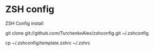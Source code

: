 ZSH config
=========

ZSH Config install

git clone git://github.com/TurchenkoAlex/zshconfig.git ~/.zshconfig

cp ~/.zshconfig/template.zshrc ~/.zshrc